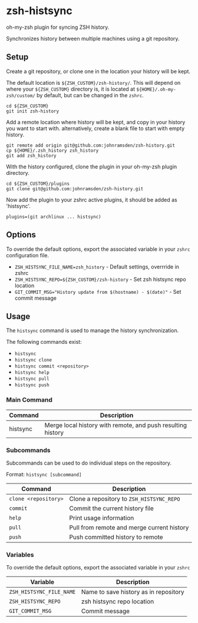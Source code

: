 # zsh-histsync

oh-my-zsh plugin for syncing ZSH history.

Synchronizes history between multiple machines using a git repository.

## Setup

Create a git repository, or clone one in the location your history will be kept.

The default location is ```${ZSH_CUSTOM}/zsh-history/```. This will depend on where your ```${ZSH_CUSTOM}``` directory is, it is located at ```${HOME}/.oh-my-zsh/custom/``` by default, but can be changed in the ```zshrc```.

```
cd ${ZSH_CUSTOM}
git init zsh-history
```

Add a remote location where history will be kept, and copy in your history you want to start with. alternatively, create a blank file to start with empty history.

```
git remote add origin git@github.com:johnramsden/zsh-history.git
cp ${HOME}/.zsh_history zsh_history
git add zsh_history
```

With the history configured, clone the plugin in your oh-my-zsh plugin directory.

```
cd ${ZSH_CUSTOM}/plugins
git clone git@github.com:johnramsden/zsh-history.git
```

Now add the plugin to your zshrc active plugins, it should be added as 'histsync'.

```
plugins=(git archlinux ... histsync)
```

## Options

To override the default options, export the associated variable in your ```zshrc``` configuration file.

*   ```ZSH_HISTSYNC_FILE_NAME=zsh_history```           - Default settings, overrride in zshrc
*   ```ZSH_HISTSYNC_REPO=${ZSH_CUSTOM}/zsh-history```  - Set zsh histsync repo location
*   ```GIT_COMMIT_MSG="History update from $(hostname) - $(date)"```  - Set commit message

## Usage

The ```histsync``` command is used to manage the history synchronization.

The following commands exist:

*   ```histsync```
*   ```histsync clone```
*   ```histsync commit <repository>```
*   ```histsync help```
*   ```histsync pull```
*   ```histsync push```

### Main Command

Command    | Description
-----------|---
histsync   | Merge local history with remote, and push resulting history

### Subcommands

Subcommands can be used to do individual steps on the repository.

Format: ```histsync [subcommand]```

Command                 | Description
------------------------|---
```clone <repository>```      | Clone a repository to ```ZSH_HISTSYNC_REPO```
```commit```                  | Commit the current history file
```help```                    | Print usage information
```pull```                    | Pull from remote and merge current history
```push```                    | Push committed history to remote

### Variables

To override the default options, export the associated variable in your ```zshrc```

Variable                 | Description
------------------------|---
```ZSH_HISTSYNC_FILE_NAME```  | Name to save history as in repository
```ZSH_HISTSYNC_REPO```       | zsh histsync repo location
```GIT_COMMIT_MSG```          | Commit message
